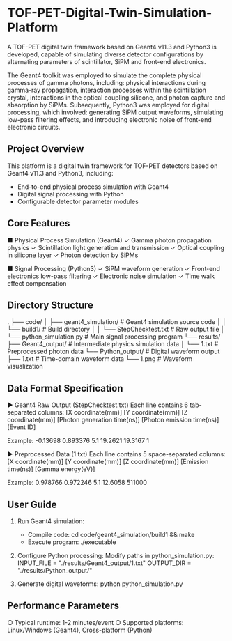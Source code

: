 # TOF-PET-Digital-Twin-Simulation-Platform
A TOF-PET digital twin framework based on Geant4 v11.3 and Python3 is developed, capable of simulating diverse detector configurations by alternating  parameters of scintillator, SiPM and front-end electronics. 

The Geant4 toolkit was employed to simulate the complete physical processes of gamma photons, including: physical interactions during gamma-ray propagation, interaction processes within the scintillation crystal, interactions in the optical coupling silicone, and photon capture and absorption by SiPMs. Subsequently, Python3 was employed for digital processing, which involved: generating SiPM output waveforms, simulating low-pass filtering effects, and introducing electronic noise of front-end electronic circuits. 

Project Overview
--------
This platform is a digital twin framework for TOF-PET detectors based on Geant4 v11.3 and Python3, including:
- End-to-end physical process simulation with Geant4
- Digital signal processing with Python
- Configurable detector parameter modules

Core Features
--------
■ Physical Process Simulation (Geant4)
  ✓ Gamma photon propagation physics
  ✓ Scintillation light generation and transmission
  ✓ Optical coupling in silicone layer
  ✓ Photon detection by SiPMs

■ Signal Processing (Python3)
  ✓ SiPM waveform generation
  ✓ Front-end electronics low-pass filtering
  ✓ Electronic noise simulation
  ✓ Time walk effect compensation

Directory Structure
--------
.
├── code/
│   ├── geant4_simulation/    # Geant4 simulation source code
│   │   └── build1/           # Build directory
│   │       └── StepChecktest.txt  # Raw output file
│   └── python_simulation.py  # Main signal processing program
└── results/
    ├── Geant4_output/        # Intermediate physics simulation data
    │   └── 1.txt             # Preprocessed photon data
    └── Python_output/         # Digital waveform output
        ├── 1.txt             # Time-domain waveform data
        └── 1.png             # Waveform visualization

Data Format Specification
------------
► Geant4 Raw Output (StepChecktest.txt)
  Each line contains 6 tab-separated columns:
  [X coordinate(mm)] [Y coordinate(mm)] [Z coordinate(mm)]
  [Photon generation time(ns)] [Photon emission time(ns)] [Event ID]

  Example:
  -0.13698    0.893376    5.1    19.2621    19.3167    1

► Preprocessed Data (1.txt)
  Each line contains 5 space-separated columns:
  [X coordinate(mm)] [Y coordinate(mm)] [Z coordinate(mm)]
  [Emission time(ns)] [Gamma energy(eV)]

  Example:
  0.978766 0.972246 5.1 12.6058 511000

User Guide
--------
1. Run Geant4 simulation:
   - Compile code: cd code/geant4_simulation/build1 && make
   - Execute program: ./executable

2. Configure Python processing:
   Modify paths in python_simulation.py:
   INPUT_FILE = "./results/Geant4_output/1.txt"
   OUTPUT_DIR = "./results/Python_output/"

3. Generate digital waveforms:
   python python_simulation.py

Performance Parameters
--------
○ Typical runtime: 1-2 minutes/event
○ Supported platforms: Linux/Windows (Geant4), Cross-platform (Python)
